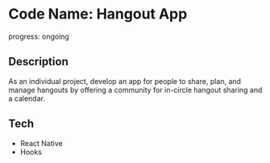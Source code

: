 # Code Name: Hangout App

progress: ongoing

## Description
As an individual project, develop an app for people to share, plan, and manage hangouts by offering a community for in-circle hangout sharing and a calendar.


## Tech
- React Native
- Hooks
